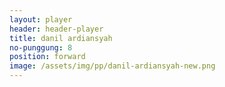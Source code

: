 ```yaml
---
layout: player
header: header-player
title: danil ardiansyah
no-punggung: 8
position: forward
image: /assets/img/pp/danil-ardiansyah-new.png
---
```

